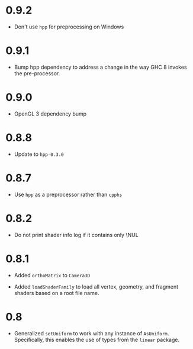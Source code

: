 # 0.9.2

* Don't use `hpp` for preprocessing on Windows

# 0.9.1

* Bump hpp dependency to address a change in the way GHC 8 invokes the pre-processor.

# 0.9.0

* OpenGL 3 dependency bump

# 0.8.8

* Update to `hpp-0.3.0`

# 0.8.7

* Use `hpp` as a preprocessor rather than `cpphs`

# 0.8.2

* Do not print shader info log if it contains only \NUL

# 0.8.1

* Added `orthoMatrix` to `Camera3D`

* Added `loadShaderFamily` to load all vertex, geometry, and fragment
  shaders based on a root file name.

# 0.8

* Generalized `setUniform` to work with any instance of `AsUniform`. Specifically, this enables the use of types from the `linear` package.
